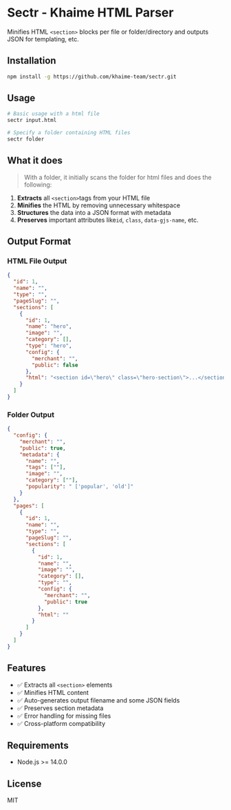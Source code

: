 # Sectr - Khaime HTML Parser

Minifies HTML `<section>` blocks per file or folder/directory and outputs JSON for templating, etc.

## Installation

```bash
npm install -g https://github.com/khaime-team/sectr.git
```

## Usage

```bash
# Basic usage with a html file
sectr input.html

# Specify a folder containing HTML files
sectr folder
```

## What it does

> With a folder, it initially scans the folder for html files and does the following:

1. **Extracts** all `<section>`tags from your HTML file
2. **Minifies** the HTML by removing unnecessary whitespace
3. **Structures** the data into a JSON format with metadata
4. **Preserves** important attributes like`id`, `class`, `data-gjs-name`, etc.

## Output Format

### HTML File Output

```json
{
  "id": 1,
  "name": "",
  "type": "",
  "pageSlug": "",
  "sections": [
    {
      "id": 1,
      "name": "hero",
      "image": "",
      "category": [],
      "type": "hero",
      "config": {
        "merchant": "",
        "public": false
      },
      "html": "<section id=\"hero\" class=\"hero-section\">...</section>"
    }
  ]
}
```

### Folder Output

```json
{
  "config": {
    "merchant": "",
    "public": true,
    "metadata": {
      "name": "",
      "tags": [""],
      "image": "",
      "category": [""],
      "popularity": " ['popular', 'old']"
    }
  },
  "pages": [
    {
      "id": 1,
      "name": "",
      "type": "",
      "pageSlug": "",
      "sections": [
        {
          "id": 1,
          "name": "",
          "image": "",
          "category": [],
          "type": "",
          "config": {
            "merchant": "",
            "public": true
          },
          "html": ""
        }
      ]
    }
  ]
}
```

## Features

- ✅ Extracts all `<section>` elements
- ✅ Minifies HTML content
- ✅ Auto-generates output filename and some JSON fields
- ✅ Preserves section metadata
- ✅ Error handling for missing files
- ✅ Cross-platform compatibility

## Requirements

- Node.js >= 14.0.0

## License

MIT
